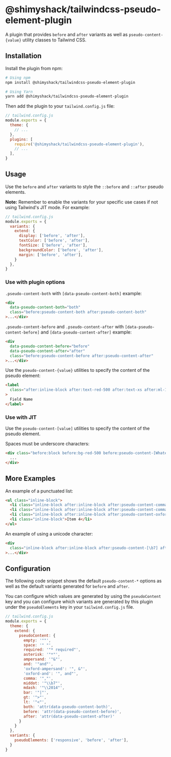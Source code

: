 # @shimyshack/tailwindcss-pseudo-element-plugin

A plugin that provides `before` and `after` variants as well as `pseudo-content-{value}` utility classes to Tailwind CSS.


## Installation

Install the plugin from npm:

```sh
# Using npm
npm install @shimyshack/tailwindcss-pseudo-element-plugin

# Using Yarn
yarn add @shimyshack/tailwindcss-pseudo-element-plugin
```

Then add the plugin to your `tailwind.config.js` file:

```js
// tailwind.config.js
module.exports = {
  theme: {
    // ...
  },
  plugins: [
    require('@shimyshack/tailwindcss-pseudo-element-plugin'),
    // ...
  ],
}
```

## Usage

Use the `before` and `after` variants to style the `::before` and `::after` pseudo elements.

**Note:** Remember to enable the variants for your specific use cases if not using Tailwind's JIT mode. For example:

```js
// tailwind.config.js
module.exports = {
  variants: {
    extend: {
      display: ['before', 'after'],
      textColor: ['before', 'after'],
      fontSize: ['before', 'after'],
      backgroundColor: ['before', 'after'],
      margin: ['before', 'after'],
    }
  },
}
```

### Use with plugin options

`.pseudo-content-both` with `[data-pseudo-content-both]` example:

```html
<div
  data-pseudo-content-both="both"
  class="before:pseudo-content-both after:pseudo-content-both"
>...</div>
```

`.pseudo-content-before` and `.pseudo-content-after` with `[data-pseudo-content-before]` and `[data-pseudo-content-after]` example:

```html
<div
  data-pseudo-content-before="before"
  data-pseudo-content-after="after"
  class="before:pseudo-content-before after:pseudo-content-after"
>...</div>
```

Use the `pseudo-content-{value}` utilities to specify the content of the pseudo element:

```html
<label
  class="after:inline-block after:text-red-500 after:text-xs after:ml-1 after:font-bold after:pseudo-content-asterisk xl:after:pseudo-content-required"
>
  Field Name
</label>
```

### Use with JIT

Use the `pseudo-content-[value]` utilities to specify the content of the pseudo element.

Spaces must be underscore characters:

```html
<div class="before:block before:bg-red-500 before:pseudo-content-[Whatever_you_want_to_say]">
  ...
</div>
```

## More Examples

An example of a punctuated list:

```html
<ul class="inline-block">
  <li class="inline-block after:inline-block after:pseudo-content-comma after:mr-1">Item 1</li>
  <li class="inline-block after:inline-block after:pseudo-content-comma after:mr-1">Item 2</li>
  <li class="inline-block after:inline-block after:pseudo-content-oxford-ampersand after:mr-1">Item 3</li>
  <li class="inline-block">Item 4</li>
</ul>
```

An example of using a unicode character:

```html
<div
  class="inline-block after:inline-block after:pseudo-content-[\b7] after:mx-1"
>...</div>
```

## Configuration

The following code snippet shows the default `pseudo-content-*` options as well as the default variants generated for `before` and `after`.

You can configure which values are generated by using the `pseudoContent` key and you can configure which variants are generated by this plugin under the `pseudoElements` key in your `tailwind.config.js` file.

```js
// tailwind.config.js
module.exports = {
  theme: {
    extend: {
      pseudoContent: {
        empty: '""',
        space: '" "',
        required: '"* required"',
        asterisk: '"*"',
        ampersand: '"&"',
        and: '"and"',
        'oxford-ampersand': '", &"',
        'oxford-and': '", and"',
        comma: '","',
        middot: '"\\b7"',
        mdash: '"\\2014"',
        bar: '"|"',
        gt: '">"',
        lt: '"<"',
        both: 'attr(data-pseudo-content-both)',
        before: 'attr(data-pseudo-content-before)',
        after: 'attr(data-pseudo-content-after)'
      }
    }
  },
  variants: {
    pseudoElements: ['responsive', 'before', 'after'],
  }
}
```